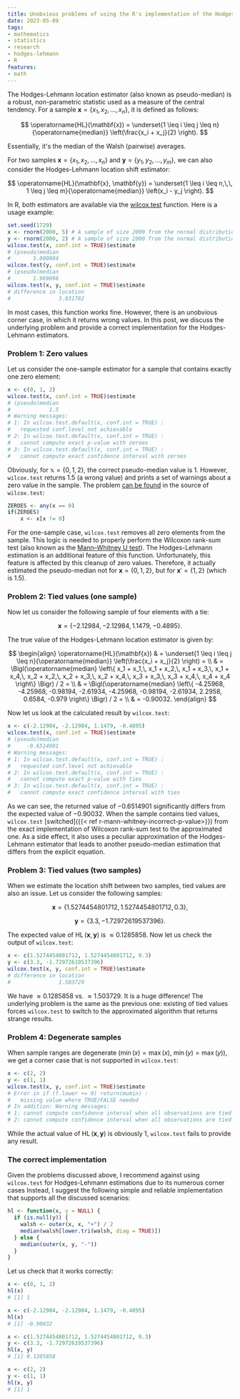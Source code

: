 ```yaml
---
title: Unobvious problems of using the R's implementation of the Hodges-Lehmann estimator
date: 2023-05-09
tags:
- mathematics
- statistics
- research
- hodges-lehmann
- R
features:
- math
---
```


The Hodges-Lehmann location estimator (also known as pseudo-median) is a robust, non-parametric statistic
  used as a measure of the central tendency.
For a sample $\mathbf{x} = \{ x_1, x_2, \ldots, x_n \}$, it is defined as follows:

$$
\operatorname{HL}(\mathbf{x}) =
  \underset{1 \leq i \leq j \leq n}{\operatorname{median}} \left(\frac{x_i + x_j}{2} \right).
$$

Essentially, it's the median of the Walsh (pairwise) averages.

For two samples $\mathbf{x} = \{ x_1, x_2, \ldots, x_n \}$ and $\mathbf{y} = \{ y_1, y_2, \ldots, y_m \}$,
  we can also consider the Hodges-Lehmann location shift estimator:

$$
\operatorname{HL}(\mathbf{x}, \mathbf{y}) =
  \underset{1 \leq i \leq n,\,\, 1 \leq j \leq m}{\operatorname{median}} \left(x_i - y_j \right).
$$

In R, both estimators are available via
  the [wilcox.test](https://stat.ethz.ch/R-manual/R-devel/library/stats/html/wilcox.test.html) function.
Here is a usage example:

```r
set.seed(1729)
x <- rnorm(2000, 5) # A sample of size 2000 from the normal distribution N(5, 1)
y <- rnorm(2000, 2) # A sample of size 2000 from the normal distribution N(2, 1)
wilcox.test(x, conf.int = TRUE)$estimate
# (pseudo)median
#       5.000984
wilcox.test(y, conf.int = TRUE)$estimate
# (pseudo)median
#       1.969096
wilcox.test(x, y, conf.int = TRUE)$estimate
# difference in location
#               3.031782
```

In most cases, this function works fine.
However, there is an unobvious corner case, in which it returns wrong values.
In this post, we discuss the underlying problem and provide a correct implementation for the Hodges-Lehmann estimators.

<!--more-->

### Problem 1: Zero values

Let us consider the one-sample estimator for a sample that contains exactly one zero element:

```r
x <- c(0, 1, 2)
wilcox.test(x, conf.int = TRUE)$estimate
# (pseudo)median 
#            1.5 
# Warning messages:
# 1: In wilcox.test.default(x, conf.int = TRUE) :
#   requested conf.level not achievable
# 2: In wilcox.test.default(x, conf.int = TRUE) :
#   cannot compute exact p-value with zeroes
# 3: In wilcox.test.default(x, conf.int = TRUE) :
#   cannot compute exact confidence interval with zeroes
```

Obviously, for $\mathbb{x} = \{ 0, 1, 2 \}$, the correct pseudo-median value is $1$.
However, `wilcox.test` returns $1.5$ (a wrong value) and prints a set of warnings about a zero value in the sample.
The problem [can be found](https://github.com/wch/r-source/blob/tags/R-4-3-0/src/library/stats/R/wilcox.test.R#L65)
  in the source of `wilcox.test`:

```r
ZEROES <- any(x == 0)
if(ZEROES)
    x <- x[x != 0]
```

For the one-sample case, `wilcox.test` removes all zero elements from the sample.
This logic is needed to properly perform the Wilcoxon rank-sum test
  (also known as the [Mann–Whitney U test](https://en.wikipedia.org/wiki/Mann%E2%80%93Whitney_U_test)).
The Hodges-Lehmann estimation is an additional feature of this function.
Unfortunately, this feature is affected by this cleanup of zero values.
Therefore, it actually estimated the pseudo-median
  not for $\mathbf{x} = \{ 0, 1, 2 \}$, but for $\mathbf{x}' = \{ 1, 2 \}$ (which is $1.5$).

### Problem 2: Tied values (one sample)

Now let us consider the following sample of four elements with a tie:

$$
\mathbf{x} = \{ -2.12984, -2.12984, 1.1479, -0.4895 \}.
$$

The true value of the Hodges-Lehmann location estimator is given by:

$$
\begin{align}
\operatorname{HL}(\mathbf{x}) & =
  \underset{1 \leq i \leq j \leq n}{\operatorname{median}} \left(\frac{x_i + x_j}{2} \right) = \\
  & = \Bigl(\operatorname{median} \left\{ x_1 + x_1,\, x_1 + x_2,\, x_1 + x_3,\, x_1 + x_4,\, x_2 + x_2,\,
      x_2 + x_3,\, x_2 + x_4,\, x_3 + x_3,\, x_3 + x_4,\, x_4 + x_4 \right\} \Bigr) / 2 = \\
  & = \Bigl(\operatorname{median} \left\{ -4.25968, -4.25968, -0.98194, -2.61934, -4.25968, -0.98194, 
-2.61934, 2.2958, 0.6584, -0.979 \right\} \Bigr) / 2 = \\
  & = -0.90032.
\end{align}
$$

Now let us look at the calculated result by `wilcox.test`:

```r
x <- c(-2.12984, -2.12984, 1.1479, -0.4895)
wilcox.test(x, conf.int = TRUE)$estimate
# (pseudo)median 
#     -0.6514901 
# Warning messages:
# 1: In wilcox.test.default(x, conf.int = TRUE) :
#   requested conf.level not achievable
# 2: In wilcox.test.default(x, conf.int = TRUE) :
#   cannot compute exact p-value with ties
# 3: In wilcox.test.default(x, conf.int = TRUE) :
#   cannot compute exact confidence interval with ties
```

As we can see, the returned value of $-0.6514901$ significantly differs from the expected value of $-0.90032$.
When the sample contains tied values, `wilcox.test` [switched]({{< ref r-mann-whitney-incorrect-p-value>}})
  from the exact implementation of Wilcoxon rank-sum test to the approximated one.
As a side effect, it also uses a peculiar approximation of the Hodges-Lehmann estimator
  that leads to another pseudo-median estimation that differs from the explicit equation.

### Problem 3: Tied values (two samples)

When we estimate the location shift between two samples, tied values are also an issue.
Let us consider the following samples:

$$
\mathbf{x} = \{ 1.5274454801712, 1.5274454801712, 0.3 \},
$$

$$
\mathbf{y} = \{ 3.3, -1.72972619537396 \}.
$$

The expected value of $\operatorname{HL}(\mathbf{x}, \mathbf{y})$ is $\approx 0.1285858$.
Now let us check the output of `wilcox.test`:

```r
x <- c(1.5274454801712, 1.5274454801712, 0.3)
y <- c(3.3, -1.72972619537396)
wilcox.test(x, y, conf.int = TRUE)$estimate
# difference in location
#               1.503729
```

We have $\approx 0.1285858$ vs. $\approx 1.503729$.
It is a huge difference!
The underlying problem is the same as the previous one: existing of tied values forces `wilcox.test` to switch
  to the approximated algorithm that returns strange results.

### Problem 4: Degenerate samples

When sample ranges are degenerate ($\min(x) = \max(x)$, $\min(y) = \max(y)$),
  we get a corner case that is not supported in `wilcox.test`:

```r
x <- c(2, 2)
y <- c(1, 1)
wilcox.test(x, y, conf.int = TRUE)$estimate
# Error in if (f.lower <= 0) return(mumin) : 
#   missing value where TRUE/FALSE needed
# In addition: Warning messages:
# 1: cannot compute confidence interval when all observations are tied 
# 2: cannot compute confidence interval when all observations are tied 
```

While the actual value of $\operatorname{HL}(\mathbf{x}, \mathbf{y})$ is obviously $1$,
  `wilcox.test` fails to provide any result.

### The correct implementation

Given the problems discussed above,
  I recommend against using `wilcox.test` for Hodges-Lehmann estimations due to its numerous corner cases
Instead, I suggest the following simple and reliable implementation that supports all the discussed scenarios:

```r
hl <- function(x, y = NULL) {
  if (is.null(y)) {
    walsh <- outer(x, x, "+") / 2
    median(walsh[lower.tri(walsh, diag = TRUE)])
  } else {
    median(outer(x, y, "-"))
  }
}
```

Let us check that it works correctly:

```r
x <- c(0, 1, 2)
hl(x)
# [1] 1

x <- c(-2.12984, -2.12984, 1.1479, -0.4895)
hl(x)
# [1] -0.90032

x <- c(1.5274454801712, 1.5274454801712, 0.3)
y <- c(3.3, -1.72972619537396)
hl(x, y)
# [1] 0.1285858

x <- c(2, 2)
y <- c(1, 1)
hl(x, y)
# [1] 1
```
